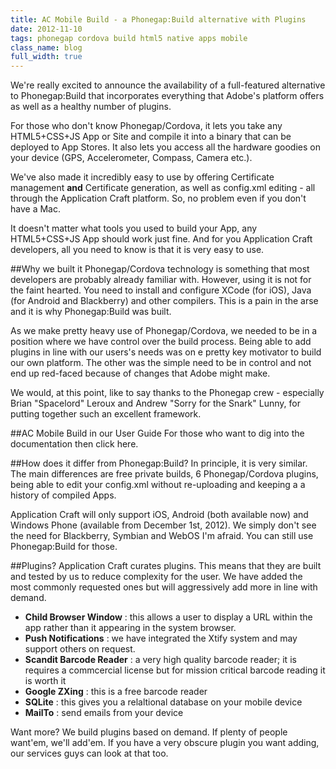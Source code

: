 ```yaml
---
title: AC Mobile Build - a Phonegap:Build alternative with Plugins
date: 2012-11-10
tags: phonegap cordova build html5 native apps mobile
class_name: blog
full_width: true
---
```


We're really excited to announce the availability of a full-featured alternative to Phonegap:Build that incorporates everything that Adobe's platform offers as well as a healthy number of plugins. 

For those who don't know Phonegap/Cordova, it lets you take any HTML5+CSS+JS App or Site and compile it into a binary that can be deployed to App Stores. It also lets you access all the hardware goodies on your device (GPS, Accelerometer, Compass, Camera etc.).

We've also made it incredibly easy to use by offering Certificate management **and** Certificate generation, as well as config.xml editing - all through the Application Craft platform. So, no problem even if you don't have a Mac.

It doesn't matter what tools you used to build your App, any HTML5+CSS+JS App should work just fine. And for you Application Craft developers, all you need to know is that it is very easy to use.

##Why we built it
Phonegap/Cordova technology is something that most developers are probably already familiar with. However, using it is not for the faint hearted. You need to install and configure XCode (for iOS), Java (for Android and Blackberry) and other compilers. This is a pain in the arse and it is why Phonegap:Build was built. 

As we make pretty heavy use of Phonegap/Cordova, we needed to be in a position where we have control over the build process. Being able to add plugins in line with our users's needs was on e pretty key motivator to build our own platform. The other was the simple need to be in control and not end up red-faced because of changes that Adobe might make. 

We would, at this point, like to say thanks to the Phonegap crew - especially Brian "Spacelord" Leroux and Andrew "Sorry for the Snark" Lunny, for putting together such an excellent framework.

##AC Mobile Build in our User Guide
For those who want to dig into the documentation then click here.

##How does it differ from Phonegap:Build?
In principle, it is very similar. The main differences are free private builds, 6 Phonegap/Cordova plugins, being able to edit your config.xml without re-uploading and keeping a a history of compiled Apps.

Application Craft will only support iOS, Android (both available now) and Windows Phone (available from December 1st, 2012). We simply don't see the need for Blackberry, Symbian and WebOS I'm afraid. You can still use Phonegap:Build for those.

##Plugins?
Application Craft curates plugins. This means that they are built and tested by us to reduce complexity for the user. We have added the most commonly requested ones but will aggressively add more in line with demand.

  - **Child Browser Window** : this allows a user to display a URL within the app rather than it appearing in the system browser.
  - **Push Notifications** : we have integrated the Xtify system and may support others on request.
  - **Scandit Barcode Reader** : a very high quality barcode reader; it is requires a commcercial license but for mission critical barcode reading it is worth it
  - **Google ZXing** : this is a free barcode reader
  - **SQLite** : this gives you a relaltional database on your mobile device
  - **MailTo** : send emails from your device

Want more? We build plugins based on demand. If plenty of people want'em, we'll add'em. If you have a very obscure plugin you want adding, our services guys can look at that too.




